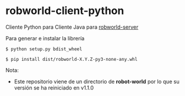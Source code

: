 # robworld-client-python
Cliente Python para Cliente Java para [robworld-server](https://github.com/titos-carrasco/robworld-server)

Para generar e instalar la librería

```
$ python setup.py bdist_wheel

$ pip install dist/robworld-X.Y.Z-py3-none-any.whl
```

Nota:
- Este repositorio viene de un directorio de **robot-world** por lo que su versión se ha reiniciado en v1.1.0